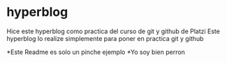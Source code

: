 # hyperblog
Hice este hyperblog como practica del curso de git y github de Platzi
Este hyperblog lo realize simplemente para poner en practica git y github 

*Este Readme es solo un pinche ejemplo
*Yo soy bien perron
